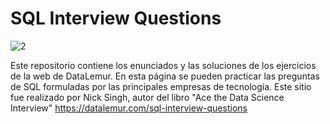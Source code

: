 # SQL Interview Questions

![2](https://user-images.githubusercontent.com/86261762/197601000-7eafd46d-a41c-4404-81a2-e9de9ca7eb95.png)

Este repositorio contiene los enunciados y las soluciones de los ejercicios de la web de DataLemur.
En esta página se pueden practicar las preguntas de SQL formuladas por las principales empresas de tecnología.
Este sitio fue realizado por Nick Singh, autor del libro "Ace the Data Science Interview"
https://datalemur.com/sql-interview-questions




